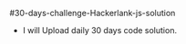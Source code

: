 #30-days-challenge-Hackerlank-js-solution
<ul>
    
<li>  I will Upload daily 30 days code solution.</li>
</ul>

